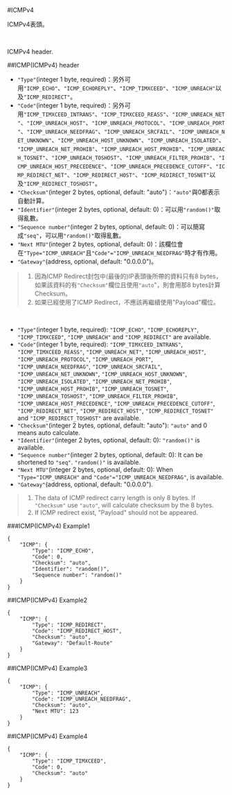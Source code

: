 #ICMPv4

ICMPv4表頭。

</br>

ICMPv4 header.

##ICMP(ICMPv4) header
* ```"Type"```(integer 1 byte, required)：另外可用```"ICMP_ECHO"```、```"ICMP_ECHOREPLY"```、```"ICMP_TIMXCEED"```、```"ICMP_UNREACH"```以及```"ICMP_REDIRECT"```。
* ```"Code"```(integer 1 byte, required)：另外可用```"ICMP_TIMXCEED_INTRANS"```、```"ICMP_TIMXCEED_REASS"```、```"ICMP_UNREACH_NET"```、```"ICMP_UNREACH_HOST"```、```"ICMP_UNREACH_PROTOCOL"```、```"ICMP_UNREACH_PORT"```、```"ICMP_UNREACH_NEEDFRAG"```、```"ICMP_UNREACH_SRCFAIL"```、```"ICMP_UNREACH_NET_UNKNOWN"```、```"ICMP_UNREACH_HOST_UNKNOWN"```、```"ICMP_UNREACH_ISOLATED"```、```"ICMP_UNREACH_NET_PROHIB"```、```"ICMP_UNREACH_HOST_PROHIB"```、```"ICMP_UNREACH_TOSNET"```、```"ICMP_UNREACH_TOSHOST"```、```"ICMP_UNREACH_FILTER_PROHIB"```、```"ICMP_UNREACH_HOST_PRECEDENCE"```、```"ICMP_UNREACH_PRECEDENCE_CUTOFF"```、```"ICMP_REDIRECT_NET"```、```"ICMP_REDIRECT_HOST"```、```"ICMP_REDIRECT_TOSNET"```以及```"ICMP_REDIRECT_TOSHOST"```。
* ```"Checksum"```(integer 2 bytes, optional, default: "auto")：```"auto"```與0都表示自動計算。
* ```"Identifier"```(integer 2 bytes, optional, default: 0)：可以用```"random()"```取得亂數。
* ```"Sequence number"```(integer 2 bytes, optional, default: 0)：可以簡寫成```"seq"```，可以用```"random()"```取得亂數。
* ```"Next MTU"```(integer 2 bytes, optional, default: 0)：該欄位會在```"Type="ICMP_UNREACH"```且```"Code"="ICMP_UNREACH_NEEDFRAG"```時才有作用。
* ```"Gateway"```(address, optional, default: "0.0.0.0")。

> 1. 因為ICMP Redirect封包中(最後的)IP表頭後所帶的資料只有8 bytes，如果該資料的有```"Checksum"```欄位且使用```"auto```"，則會用那8 bytes計算Checksum。
> 2. 如果已經使用了ICMP Redirect，不應該再繼續使用"Payload"欄位。

</br>

* ```"Type"```(integer 1 byte, required): ```"ICMP_ECHO"```, ```"ICMP_ECHOREPLY"```, ```"ICMP_TIMXCEED"```, ```"ICMP_UNREACH"``` and ```"ICMP_REDIRECT"``` are available.
* ```"Code"```(integer 1 byte, required): ```"ICMP_TIMXCEED_INTRANS"```, ```"ICMP_TIMXCEED_REASS"```, ```"ICMP_UNREACH_NET"```, ```"ICMP_UNREACH_HOST"```, ```"ICMP_UNREACH_PROTOCOL"```, ```"ICMP_UNREACH_PORT"```, ```"ICMP_UNREACH_NEEDFRAG"```, ```"ICMP_UNREACH_SRCFAIL"```, ```"ICMP_UNREACH_NET_UNKNOWN"```, ```"ICMP_UNREACH_HOST_UNKNOWN"```, ```"ICMP_UNREACH_ISOLATED"```, ```"ICMP_UNREACH_NET_PROHIB"```, ```"ICMP_UNREACH_HOST_PROHIB"```, ```"ICMP_UNREACH_TOSNET"```, ```"ICMP_UNREACH_TOSHOST"```, ```"ICMP_UNREACH_FILTER_PROHIB"```, ```"ICMP_UNREACH_HOST_PRECEDENCE"```, ```"ICMP_UNREACH_PRECEDENCE_CUTOFF"```, ```"ICMP_REDIRECT_NET"```, ```"ICMP_REDIRECT_HOST"```, ```"ICMP_REDIRECT_TOSNET"``` and ```"ICMP_REDIRECT_TOSHOST"``` are available.
* ```"Checksum"```(integer 2 bytes, optional, default: "auto"): ```"auto"``` and 0 means auto calculate.
* ```"Identifier"```(integer 2 bytes, optional, default: 0): ```"random()"``` is available.
* ```"Sequence number"```(integer 2 bytes, optional, default: 0): It can be shortened to ```"seq"```. ```"random()"``` is available.
* ```"Next MTU"```(integer 2 bytes, optional, default: 0): When ```"Type="ICMP_UNREACH"``` and ```"Code"="ICMP_UNREACH_NEEDFRAG"```, is available.
* ```"Gateway"```(address, optional, default: "0.0.0.0").

> 1. The data of ICMP redirect carry length is only 8 bytes. If ```"Checksum"``` use ```"auto"```, will calculate checksum by the 8 bytes.
> 2. If ICMP redirect exist, "Payload" should not be appeared.

###ICMP(ICMPv4) Example1

```
{
    "ICMP": {
        "Type": "ICMP_ECHO",
        "Code": 0,
        "Checksum": "auto",
        "Identifier": "random()",
        "Sequence number": "random()"
    }
}
```

##ICMP(ICMPv4) Example2

```
{
    "ICMP": {
        "Type": "ICMP_REDIRECT",
        "Code": "ICMP_REDIRECT_HOST",
        "Checksum": "auto",
        "Gateway": "Default-Route"
    }
}
```

##ICMP(ICMPv4) Example3

```
{
    "ICMP": {
        "Type": "ICMP_UNREACH",
        "Code": "ICMP_UNREACH_NEEDFRAG",
        "Checksum": "auto",
        "Next MTU": 123
    }
}
```

##ICMP(ICMPv4) Example4

```
{
    "ICMP": {
        "Type": "ICMP_TIMXCEED",
        "Code": 0,
        "Checksum": "auto"
    }
}
```